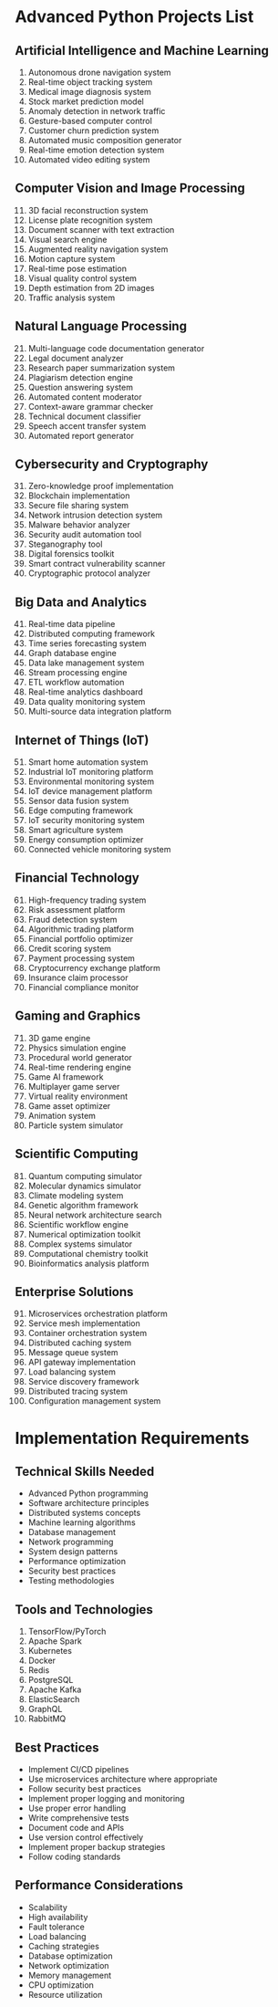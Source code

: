 # Advanced Python Projects List

## Artificial Intelligence and Machine Learning
1. Autonomous drone navigation system
2. Real-time object tracking system
3. Medical image diagnosis system
4. Stock market prediction model
5. Anomaly detection in network traffic
6. Gesture-based computer control
7. Customer churn prediction system
8. Automated music composition generator
9. Real-time emotion detection system
10. Automated video editing system

## Computer Vision and Image Processing
11. 3D facial reconstruction system
12. License plate recognition system
13. Document scanner with text extraction
14. Visual search engine
15. Augmented reality navigation system
16. Motion capture system
17. Real-time pose estimation
18. Visual quality control system
19. Depth estimation from 2D images
20. Traffic analysis system

## Natural Language Processing
21. Multi-language code documentation generator
22. Legal document analyzer
23. Research paper summarization system
24. Plagiarism detection engine
25. Question answering system
26. Automated content moderator
27. Context-aware grammar checker
28. Technical document classifier
29. Speech accent transfer system
30. Automated report generator

## Cybersecurity and Cryptography
31. Zero-knowledge proof implementation
32. Blockchain implementation
33. Secure file sharing system
34. Network intrusion detection system
35. Malware behavior analyzer
36. Security audit automation tool
37. Steganography tool
38. Digital forensics toolkit
39. Smart contract vulnerability scanner
40. Cryptographic protocol analyzer

## Big Data and Analytics
41. Real-time data pipeline
42. Distributed computing framework
43. Time series forecasting system
44. Graph database engine
45. Data lake management system
46. Stream processing engine
47. ETL workflow automation
48. Real-time analytics dashboard
49. Data quality monitoring system
50. Multi-source data integration platform

## Internet of Things (IoT)
51. Smart home automation system
52. Industrial IoT monitoring platform
53. Environmental monitoring system
54. IoT device management platform
55. Sensor data fusion system
56. Edge computing framework
57. IoT security monitoring system
58. Smart agriculture system
59. Energy consumption optimizer
60. Connected vehicle monitoring system

## Financial Technology
61. High-frequency trading system
62. Risk assessment platform
63. Fraud detection system
64. Algorithmic trading platform
65. Financial portfolio optimizer
66. Credit scoring system
67. Payment processing system
68. Cryptocurrency exchange platform
69. Insurance claim processor
70. Financial compliance monitor

## Gaming and Graphics
71. 3D game engine
72. Physics simulation engine
73. Procedural world generator
74. Real-time rendering engine
75. Game AI framework
76. Multiplayer game server
77. Virtual reality environment
78. Game asset optimizer
79. Animation system
80. Particle system simulator

## Scientific Computing
81. Quantum computing simulator
82. Molecular dynamics simulator
83. Climate modeling system
84. Genetic algorithm framework
85. Neural network architecture search
86. Scientific workflow engine
87. Numerical optimization toolkit
88. Complex systems simulator
89. Computational chemistry toolkit
90. Bioinformatics analysis platform

## Enterprise Solutions
91. Microservices orchestration platform
92. Service mesh implementation
93. Container orchestration system
94. Distributed caching system
95. Message queue system
96. API gateway implementation
97. Load balancing system
98. Service discovery framework
99. Distributed tracing system
100. Configuration management system

# Implementation Requirements

## Technical Skills Needed
- Advanced Python programming
- Software architecture principles
- Distributed systems concepts
- Machine learning algorithms
- Database management
- Network programming
- System design patterns
- Performance optimization
- Security best practices
- Testing methodologies

## Tools and Technologies
1. TensorFlow/PyTorch
2. Apache Spark
3. Kubernetes
4. Docker
5. Redis
6. PostgreSQL
7. Apache Kafka
8. ElasticSearch
9. GraphQL
10. RabbitMQ

## Best Practices
- Implement CI/CD pipelines
- Use microservices architecture where appropriate
- Follow security best practices
- Implement proper logging and monitoring
- Use proper error handling
- Write comprehensive tests
- Document code and APIs
- Use version control effectively
- Implement proper backup strategies
- Follow coding standards

## Performance Considerations
- Scalability
- High availability
- Fault tolerance
- Load balancing
- Caching strategies
- Database optimization
- Network optimization
- Memory management
- CPU optimization
- Resource utilization
